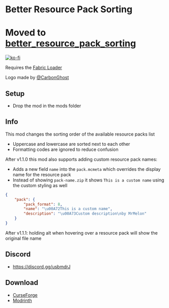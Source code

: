 # Better Resource Pack Sorting

# Moved to [better_resource_pack_sorting](https://github.com/mrmelon54/better_resource_pack_sorting)

[![ko-fi](https://ko-fi.com/img/githubbutton_sm.svg)](https://ko-fi.com/W7W1607S8)

Requires the [Fabric Loader](https://fabricmc.net/use/)

Logo made by [@CarbonGhost](https://github.com/CarbonGhost)

## Setup

- Drop the mod in the mods folder

## Info

This mod changes the sorting order of the available resource packs list

- Uppercase and lowercase are sorted next to each other
- Formatting codes are ignored to reduce confusion

After v1.1.0 this mod also supports adding custom resource pack names:

- Adds a new field `name` into the `pack.mcmeta` which overrides the display name for the resource pack
- Instead of showing `pack-name.zip` it shows `This is a custom name` using the custom styling as well

```json
{
    "pack": {
        "pack_format": 8,
        "name": "\u00A72This is a custom name",
        "description": "\u00A73Custom description\nby MrMelon"
    }
}
```

After v1.1.1: holding alt when hovering over a resource pack will show the original file name

## Discord

- https://discord.gg/usbmdrJ

## Download

- [CurseForge](https://www.curseforge.com/minecraft/mc-mods/better-resource-pack-sorting)
- [Modrinth](https://modrinth.com/mod/better-resource-pack-sorting)
